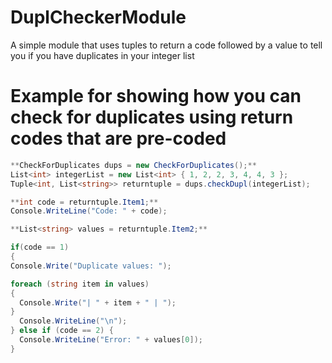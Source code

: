 # DuplCheckerModule
A simple module that uses tuples to return a code followed by a value to tell you if you have duplicates in your integer list

# Example for showing how you can check for duplicates using return codes that are pre-coded 

```cs
**CheckForDuplicates dups = new CheckForDuplicates();**
List<int> integerList = new List<int> { 1, 2, 2, 3, 4, 4, 3 };
Tuple<int, List<string>> returntuple = dups.checkDupl(integerList);

**int code = returntuple.Item1;**
Console.WriteLine("Code: " + code);

**List<string> values = returntuple.Item2;**

if(code == 1)
{
Console.Write("Duplicate values: ");

foreach (string item in values)
{
  Console.Write("| " + item + " | ");
}
  Console.WriteLine("\n");
} else if (code == 2) {
  Console.WriteLine("Error: " + values[0]);
}
```
